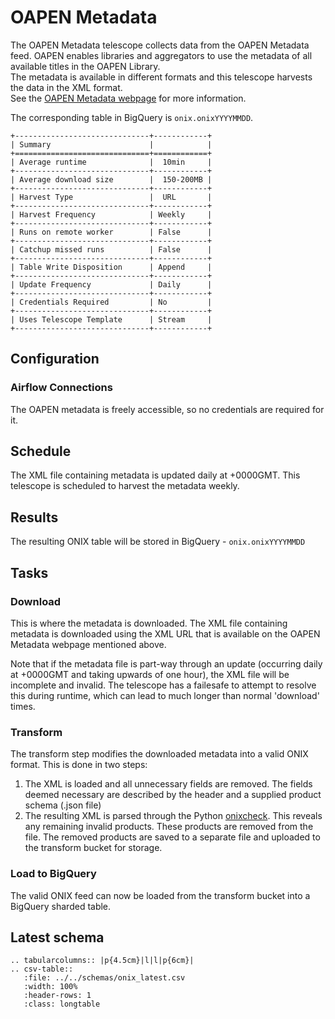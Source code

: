# OAPEN Metadata

The OAPEN Metadata telescope collects data from the OAPEN Metadata feed.
OAPEN enables libraries and aggregators to use the metadata of all available titles in the OAPEN Library.  
The metadata is available in different formats and this telescope harvests the data in the XML format.  
See the [OAPEN Metadata webpage](https://www.oapen.org/resources/15635975-metadata) for more information.

The corresponding table in BigQuery is `onix.onixYYYYMMDD`. 

```eval_rst
+------------------------------+------------+
| Summary                      |            |
+==============================+============+
| Average runtime              |  10min     |
+------------------------------+------------+
| Average download size        |  150-200MB |
+------------------------------+------------+
| Harvest Type                 |  URL       |
+------------------------------+------------+
| Harvest Frequency            | Weekly     |
+------------------------------+------------+
| Runs on remote worker        | False      |
+------------------------------+------------+
| Catchup missed runs          | False      |
+------------------------------+------------+
| Table Write Disposition      | Append     |
+------------------------------+------------+
| Update Frequency             | Daily      |
+------------------------------+------------+
| Credentials Required         | No         |
+------------------------------+------------+
| Uses Telescope Template      | Stream     |
+------------------------------+------------+
```

## Configuration

### Airflow Connections

The OAPEN metadata is freely accessible, so no credentials are required for it.

## Schedule

The XML file containing metadata is updated daily at +0000GMT. This telescope is scheduled to harvest the metadata weekly.

## Results

The resulting ONIX table will be stored in BigQuery - `onix.onixYYYYMMDD`

## Tasks

### Download

This is where the metadata is downloaded. The XML file containing metadata is downloaded using the XML URL that is
available on the OAPEN Metadata webpage mentioned above.

Note that if the metadata file is part-way through an update (occurring daily at +0000GMT and taking upwards of one hour), the XML file will be incomplete and invalid. The telescope has a failesafe to attempt to resolve this during runtime, which can lead to much longer than normal 'download' times.

### Transform

The transform step modifies the downloaded metadata into a valid ONIX format. This is done in two steps:

1. The XML is loaded and all unnecessary fields are removed. The fields deemed necessary are described by the header and a supplied product schema (.json file)
2. The resulting XML is parsed through the Python [onixcheck](https://pypi.org/project/onixcheck/). This reveals any remaining invalid products. These products are removed from the file. The removed products are saved to a separate file and uploaded to the transform bucket for storage.

### Load to BigQuery

The valid ONIX feed can now be loaded from the transform bucket into a BigQuery sharded table.

## Latest schema
``` eval_rst
.. tabularcolumns:: |p{4.5cm}|l|l|p{6cm}| 
.. csv-table::
   :file: ../../schemas/onix_latest.csv
   :width: 100%
   :header-rows: 1
   :class: longtable
```
